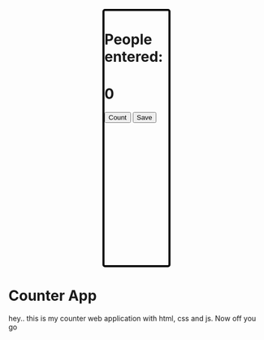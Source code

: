 
<html>
<head>
    <meta charset="UTF-8">
    <meta http-equiv="X-UA-Compatible" content="IE=edge">
    <meta name="viewport" content="width=device-width, initial-scale=1.0">
    <title>Portfolio</title>
<script async src="https://pagead2.googlesyndication.com/pagead/js/adsbygoogle.js?client=ca-pub-5162521429185697"
     crossorigin="anonymous"></script>
<style>
    #container_div {
  width: 25%;
  height: 500px;
  border-radius: 5px;
  border: 4px solid black;
  background-image: url(54850_naruto.jpg);
  background-size: cover;
  margin: auto;
}

div > h1 {
  display: -webkit-box;
  display: -ms-flexbox;
  display: flex;
  -webkit-box-pack: center;
      -ms-flex-pack: center;
          justify-content: center;
  margin-top: auto;
  font-family: Verdana, Geneva, Tahoma, sans-serif;
  margin-bottom: 50px;
}

#btn_1 {
  width: 50%;
  margin-left: 25%;
  height: 70px;
  margin-top: 10px;
  display: block;
  background-color: red;
  margin-bottom: 10px;
  font-weight: bolder;
  font-size: 30px;
  border-radius: 5px;
}

#btn_2 {
  width: 50%;
  margin-left: 25%;
  height: 70px;
  background-color: green;
  font-size: 30px;
  font-weight: bolder;
}

@media screen and (max-width: 600px) {
  body {
    background-color: #2c2c2c;
    background-size: cover;
  }
  body div {
    min-height: 50%;
    min-width: 60%;
  }
  #btn_1 {
    width: 50%;
    margin-left: 25%;
    height: 70px;
    margin-top: 10px;
    display: block;
    background-color: red;
    margin-bottom: 10px;
    font-weight: bolder;
    font-size: 30px;
    border-radius: 5px;
    border: white;
  }
  #btn_2 {
    width: 50%;
    margin-left: 25%;
    height: 70px;
    border: white;
    background-color: green;
    font-size: 30px;
    font-weight: bolder;
  }
}

#paragraph {
  font-weight: bolder;
  font-size: 25px;
  color: black;
  display: -webkit-box;
  display: -ms-flexbox;
  display: flex;
  -webkit-box-pack: center;
      -ms-flex-pack: center;
          justify-content: center;
}
/*# sourceMappingURL=countApp.css.map */
</style>
</head>
<body id="body">
    <div id="container_div">
        <h1>People entered:</h1>
        <h1 id="count">0</h1>
        <button id="btn_1" onclick="counter()">Count</button>
        <button id="btn_2" onclick="safe()">Save</button>
        <p id="paragraph"></p>
    </div>
    <script>
    let number = document.getElementById("count")
 let buttonClick = document.getElementById("btn_1")
let count = 0
function counter(){
    let x = count += 1
    number.innerText = x
}
// next stuffs 
document.getElementById("btn_2")
function safe(){
let paragraph = document.getElementById("paragraph")
let p = paragraph.innerText = "_" + number.innerText + "_"
number.textContent = "0"
count = 0
}
// a comment
    </script>
 <h1>Counter App</h1>
<p>hey.. this is my counter web application with html, css and js. Now off you go</p>
</body>
</html>
